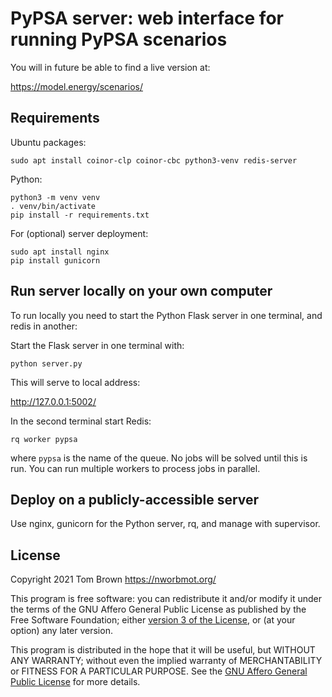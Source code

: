 
# PyPSA server: web interface for running PyPSA scenarios

You will in future be able to find a live version at:

<https://model.energy/scenarios/>


## Requirements

Ubuntu packages:

`sudo apt install coinor-clp coinor-cbc python3-venv redis-server`

Python:

	python3 -m venv venv
	. venv/bin/activate
	pip install -r requirements.txt

For (optional) server deployment:

	sudo apt install nginx
	pip install gunicorn

## Run server locally on your own computer

To run locally you need to start the Python Flask server in one terminal, and redis in another:

Start the Flask server in one terminal with:

`python server.py`

This will serve to local address:

http://127.0.0.1:5002/

In the second terminal start Redis:

`rq worker pypsa`

where `pypsa` is the name of the queue. No jobs will be solved until
this is run. You can run multiple workers to process jobs in parallel.


## Deploy on a publicly-accessible server

Use nginx, gunicorn for the Python server, rq, and manage with supervisor.


## License

Copyright 2021 Tom Brown <https://nworbmot.org/>

This program is free software: you can redistribute it and/or modify
it under the terms of the GNU Affero General Public License as
published by the Free Software Foundation; either [version 3 of the
License](LICENSE.txt), or (at your option) any later version.

This program is distributed in the hope that it will be useful, but
WITHOUT ANY WARRANTY; without even the implied warranty of
MERCHANTABILITY or FITNESS FOR A PARTICULAR PURPOSE.  See the [GNU
Affero General Public License](LICENSE.txt) for more details.
